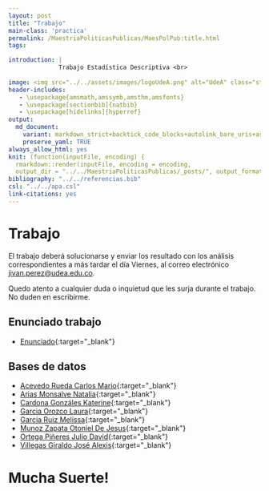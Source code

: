 ```yaml
---
layout: post
title: "Trabajo"
main-class: 'practica'
permalink: /MaestriaPoliticasPublicas/MaesPolPub:title.html
tags:

introduction: |
              Trabajo Estadística Descriptiva <br>
              
image: <img src="../../assets/images/logoUdeA.png" alt="UdeA" class="sticky">
header-includes:
   - \usepackage{amsmath,amssymb,amsthm,amsfonts}
   - \usepackage[sectionbib]{natbib}
   - \usepackage[hidelinks]{hyperref}
output:
  md_document:
    variant: markdown_strict+backtick_code_blocks+autolink_bare_uris+ascii_identifiers+tex_math_single_backslash
    preserve_yaml: TRUE
always_allow_html: yes   
knit: (function(inputFile, encoding) {
  rmarkdown::render(inputFile, encoding = encoding,
  output_dir = "../../MaestriaPoliticasPublicas/_posts/", output_format = "all"  ) })
bibliography: "../../referencias.bib"
csl: "../../apa.csl"
link-citations: yes
---
```








# Trabajo

El trabajo deberá solucionarse y enviar los resultado con los análisis
correspondientes a más tardar el día Viernes, al correo electrónico
<a target="_blank" href="mailto:jivan.perez@udea.edu.co">
jivan.perez@udea.edu.co</a>.

Quedo atento a cualquier duda o inquietud que les surja durante el
trabajo. No duden en escribirme.

## Enunciado trabajo

-   [Enunciado](https://github.com/jiperezga/jiperezga.github.io/raw/master/Dataset/Trabajo/Trabajo.docx){:target="\_blank"}

## Bases de datos

-   [Acevedo Rueda Carlos
    Mario](https://github.com/jiperezga/jiperezga.github.io/raw/master/Dataset/Trabajo/T71792830.xlsx){:target="\_blank"}
-   [Arias Monsalve
    Natalia](https://github.com/jiperezga/jiperezga.github.io/raw/master/Dataset/Trabajo/T43975152.xlsx){:target="\_blank"}
-   [Cardona Gonzáles
    Katerine](https://github.com/jiperezga/jiperezga.github.io/raw/master/Dataset/Trabajo/T1152436746.xlsx){:target="\_blank"}
-   [Garcia Orozco
    Laura](https://github.com/jiperezga/jiperezga.github.io/raw/master/Dataset/Trabajo/T1037624013.xlsx){:target="\_blank"}
-   [Garcia Ruiz
    Melissa](https://github.com/jiperezga/jiperezga.github.io/raw/master/Dataset/Trabajo/T1017231035.xlsx){:target="\_blank"}
-   [Munoz Zapata Otoniel De
    Jesus](https://github.com/jiperezga/jiperezga.github.io/raw/master/Dataset/Trabajo/T15513555.xlsx){:target="\_blank"}
-   [Ortega Piñeres Julio
    David](https://github.com/jiperezga/jiperezga.github.io/raw/master/Dataset/Trabajo/T73005834.xlsx){:target="\_blank"}
-   [Villegas Giraldo José
    Alexis](https://github.com/jiperezga/jiperezga.github.io/raw/master/Dataset/Trabajo/T1039461255.xlsx){:target="\_blank"}

<h1>
Mucha Suerte!
</h1>
